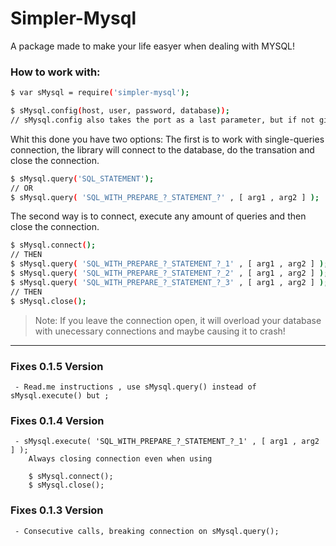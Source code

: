 # Simpler-Mysql

A package made to make your life easyer when dealing with MYSQL!

### How to work with:

```sh
$ var sMysql = require('simpler-mysql');

$ sMysql.config(host, user, password, database));
// sMysql.config also takes the port as a last parameter, but if not given, it will fall into 3306 (MySQL Default)
```

Whit this done you have two options:
The first is to work with single-queries connection, the library will connect to the database, do the transation and close the connection. 
```sh
$ sMysql.query('SQL_STATEMENT');
// OR 
$ sMysql.query( 'SQL_WITH_PREPARE_?_STATEMENT_?' , [ arg1 , arg2 ] );
```
The second way is to connect, execute any amount of queries and then close the connection.
```sh
$ sMysql.connect();
// THEN  
$ sMysql.query( 'SQL_WITH_PREPARE_?_STATEMENT_?_1' , [ arg1 , arg2 ] );
$ sMysql.query( 'SQL_WITH_PREPARE_?_STATEMENT_?_2' , [ arg1 , arg2 ] );
$ sMysql.query( 'SQL_WITH_PREPARE_?_STATEMENT_?_3' , [ arg1 , arg2 ] );
// THEN
$ sMysql.close();
```
> Note: If you leave the connection open, it will overload your database with unecessary connections and maybe causing it to crash!

---
### Fixes 0.1.5 Version
```
 - Read.me instructions , use sMysql.query() instead of sMysql.execute() but ;
```

### Fixes 0.1.4 Version
```
 - sMysql.execute( 'SQL_WITH_PREPARE_?_STATEMENT_?_1' , [ arg1 , arg2 ] );
    Always closing connection even when using 
    
    $ sMysql.connect();
    $ sMysql.close();
```

### Fixes 0.1.3 Version
```
 - Consecutive calls, breaking connection on sMysql.query();
```



